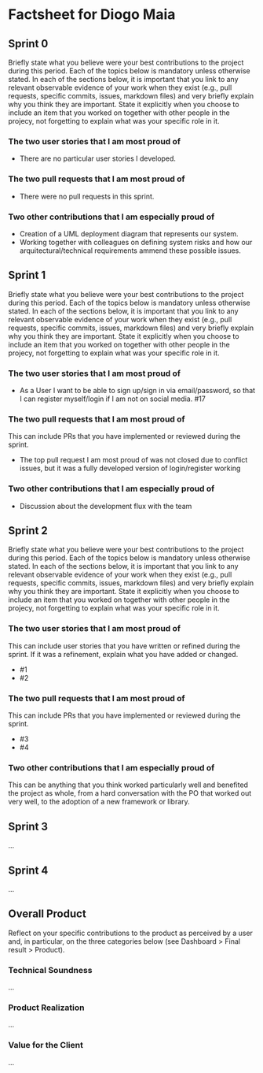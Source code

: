 # Factsheet for Diogo Maia

## Sprint 0

Briefly state what you believe were your best contributions to the project during this period. Each of the topics below is mandatory unless otherwise stated. In each of the sections below, it is important that you link to any relevant observable evidence of your work when they exist (e.g., pull requests, specific commits, issues, markdown files) and very briefly explain why you think they are important. State it explicitly when you choose to include an item that you worked on together with other people in the projecy, not forgetting to explain what was your specific role in it.


### The two user stories that I am most proud of

 * There are no particular user stories I developed.

### The two pull requests that I am most proud of

 * There were no pull requests in this sprint.


### Two other contributions that I am especially proud of

* Creation of a UML deployment diagram that represents our system.
* Working together with colleagues on defining system risks and how our arquitectural/technical requirements ammend these possible issues.



## Sprint 1

Briefly state what you believe were your best contributions to the project during this period. Each of the topics below is mandatory unless otherwise stated. In each of the sections below, it is important that you link to any relevant observable evidence of your work when they exist (e.g., pull requests, specific commits, issues, markdown files) and very briefly explain why you think they are important. State it explicitly when you choose to include an item that you worked on together with other people in the projecy, not forgetting to explain what was your specific role in it.


### The two user stories that I am most proud of

 * As a User I want to be able to sign up/sign in via email/password, so that I can register myself/login if I am not on social media. #17

### The two pull requests that I am most proud of

This can include PRs that you have implemented or reviewed during the sprint.

 * The top pull request I am most proud of was not closed due to conflict issues, but it was a fully developed version of login/register working


### Two other contributions that I am especially proud of

- Discussion about the development flux with the team



## Sprint 2

Briefly state what you believe were your best contributions to the project during this period. Each of the topics below is mandatory unless otherwise stated. In each of the sections below, it is important that you link to any relevant observable evidence of your work when they exist (e.g., pull requests, specific commits, issues, markdown files) and very briefly explain why you think they are important. State it explicitly when you choose to include an item that you worked on together with other people in the projecy, not forgetting to explain what was your specific role in it.


### The two user stories that I am most proud of

This can include user stories that you have written or refined during the sprint. If it was a refinement, explain what you have added or changed.

 * #1
 * #2


### The two pull requests that I am most proud of

This can include PRs that you have implemented or reviewed during the sprint.

 * #3
 * #4


### Two other contributions that I am especially proud of

This can be anything that you think worked particularly well and benefited the project as whole, from a hard conversation with the PO that worked out very well, to the adoption of a new framework or library. 

## Sprint 3

...


## Sprint 4

...


## Overall Product

Reflect on your specific contributions to the product as perceived by a user and, in particular, on the three categories below (see Dashboard > Final result > Product).


### Technical Soundness

...


### Product Realization

...


### Value for the Client

...
